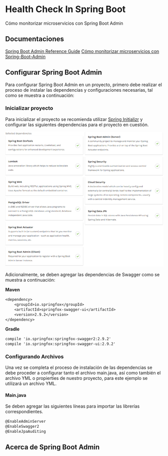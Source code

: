 # Health Check In Spring Boot

Cómo monitorizar microservicios con Spring Boot Admin

## Documentaciones

[Spring Boot Admin Reference Guide](https://codecentric.github.io/spring-boot-admin/2.2.1/)
[Cómo monitorizar microservicios con Spring-Boot-Admin](https://www.paradigmadigital.com/dev/monitorizar-microservicios-spring-boot-admin/)

## Configurar Spring Boot Admin

Para configurar Spring Boot Admin en un proyecto, primero debe realizar el proceso de instalar las dependencias y configuraciones necesarias, tal como se muestra a continuación:

### Inicializar proyecto

Para inicializar el proyecto se recomienda utilizar [Spring Initializr](https://start.spring.io/) y configurar las siguientes dependencias para el proyecto en cuestión.

![Depenencias](./screenshots/1.png)

Adicionalmente, se deben agregar las dependencias de Swagger como se muestra a continuación:

**Maven**

```
<dependency>
    <groupId>io.springfox</groupId>
    <artifactId>springfox-swagger-ui</artifactId>
    <version>2.9.2</version>
</dependency>
```

**Gradle**

```
compile 'io.springfox:springfox-swagger2:2.9.2'
compile 'io.springfox:springfox-swagger-ui:2.9.2'
```

### Configurando Archivos

Una vez se completa el proceso de instalación de las dependencias se debe proceder a configurar tanto el archivo main.java, así como también el archivo YML o propierties de nuestro proyecto, para este ejemplo se utilizará un archivo YML.

#### Main.java

Se deben agregar las siguientes líneas para importar las librerías correspondientes.

```
@EnableAdminServer
@EnableSwagger2
@EnableJpaAuditing
```

## Acerca de Spring Boot Admin

